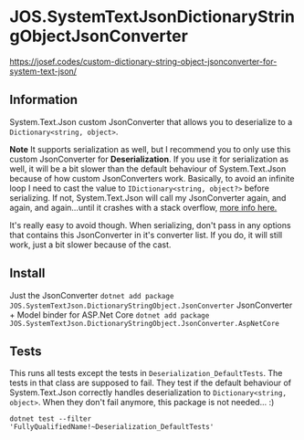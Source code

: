 # JOS.SystemTextJsonDictionaryStringObjectJsonConverter
https://josef.codes/custom-dictionary-string-object-jsonconverter-for-system-text-json/

## Information
System.Text.Json custom JsonConverter that allows you to deserialize to a `Dictionary<string, object>`.

**Note**
It supports serialization as well, but I recommend you to only use this custom JsonConverter for **Deserialization**.
If you use it for serialization as well, it will be a bit slower than the default behaviour of System.Text.Json because of how custom JsonConverters work.
Basically, to avoid an infinite loop I need to cast the value to `IDictionary<string, object?>` before serializing. If not, System.Text.Json will call my JsonConverter again, 
and again, and again...until it crashes with a stack overflow, [more info here.](https://github.com/dotnet/docs/issues/19268)

It's really easy to avoid though. When serializing, don't pass in any options that contains this JsonConverter in it's converter list. If you do, it will still work, just a bit 
slower because of the cast.

## Install

Just the JsonConverter
```dotnet add package JOS.SystemTextJson.DictionaryStringObject.JsonConverter```
JsonConverter + Model binder for ASP.Net Core
```dotnet add package JOS.SystemTextJson.DictionaryStringObject.JsonConverter.AspNetCore```
## Tests
This runs all tests except the tests in `Deserialization_DefaultTests`. The tests in that class are supposed to fail. They test if the default behaviour of System.Text.Json 
correctly handles deserialization to `Dictionary<string, object>`. When they don't fail anymore, this package is not needed... :)

`dotnet test --filter 'FullyQualifiedName!~Deserialization_DefaultTests'`
